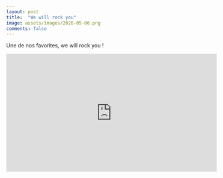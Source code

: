 ```yaml
---
layout: post
title:  "We will rock you"
image: assets/images/2020-05-06.png
comments: false
---
```


Une de nos favorites, we will rock you !

<iframe width="560" height="315" src="https://www.youtube.com/embed/UEtC3ZwuPvA" frameborder="0" allow="accelerometer; autoplay; encrypted-media; gyroscope; picture-in-picture" allowfullscreen></iframe>
